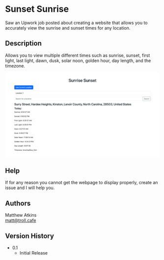# Sunset Sunrise

Saw an Upwork job posted about creating a website that allows you to accurately view the sunrise and sunset times for any location.

## Description

Allows you to view multiple different times such as sunrise, sunset, first light, last light, dawn, dusk, solar noon, golden hour, day length, and the timezone.

<div style="text-align:center;">
    <img src="/testsunset.png" width="700">
</div>

## Help

If for any reason you cannot get the webpage to display properly, create an issue and I will help you.

## Authors

Matthew Atkins  
[matt@troll.cafe](https://troll.cafe/matt)

## Version History
* 0.1
    * Initial Release
